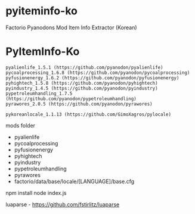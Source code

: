 # pyiteminfo-ko
Factorio Pyanodons Mod Item Info Extractor (Korean)

PyItemInfo-Ko
=============
```
pyalienlife_1.5.1 (https://github.com/pyanodon/pyalienlife)
pycoalprocessing_1.6.8 (https://github.com/pyanodon/pycoalprocessing)
pyfusionenergy_1.6.2 (https://github.com/pyanodon/pyfusionenergy)
pyhightech_1.5.8 (https://github.com/pyanodon/pyhightech)
pyindustry_1.4.5 (https://github.com/pyanodon/pyindustry)
pypetroleumhandling_1.7.5 (https://github.com/pyanodon/pypetroleumhandling)
pyrawores_2.0.5 (https://github.com/pyanodon/pyrawores)

pykoreanlocale_1.1.13 (https://github.com/GimoXagros/pylocale)
```

mods folder
 - pyalienlife
 - pycoalprocessing
 - pyfusionenergy
 - pyhightech
 - pyindustry
 - pypetroleumhandling
 - pyrawores
 - factorio/data/base/locale/[LANGUAGE]/base.cfg
 
npm install
node index.js

luaparse - https://github.com/fstirlitz/luaparse
